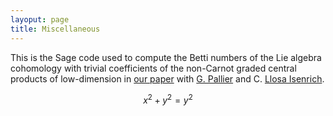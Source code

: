 ```yaml
---
layoput: page
title: Miscellaneous
---
```


This is the Sage code used to compute the Betti numbers of the Lie algebra cohomology with trivial coefficients of the non-Carnot graded central products of low-dimension in [our paper](https://jeronimomaths.github.io/publications/)  with [G. Pallier](https://pallier.org/gabriel/) and C. [Llosa Isenrich](https://www.math.kit.edu/user/llosa/index.html).

$$
x^2 + y^2 = y^2
$$

